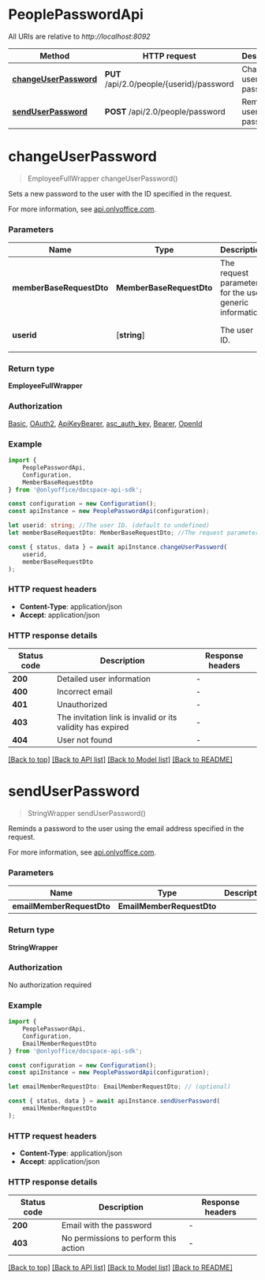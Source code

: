 # PeoplePasswordApi

All URIs are relative to *http://localhost:8092*

|Method | HTTP request | Description|
|------------- | ------------- | -------------|
|[**changeUserPassword**](#changeuserpassword) | **PUT** /api/2.0/people/{userid}/password | Change a user password|
|[**sendUserPassword**](#senduserpassword) | **POST** /api/2.0/people/password | Remind a user password|

# **changeUserPassword**
> EmployeeFullWrapper changeUserPassword()

Sets a new password to the user with the ID specified in the request.

For more information, see [api.onlyoffice.com](https://api.onlyoffice.com/docspace/api-backend/usage-api/change-user-password/).

### Parameters

|Name | Type | Description  | Notes|
|------------- | ------------- | ------------- | -------------|
| **memberBaseRequestDto** | **MemberBaseRequestDto**| The request parameters for the user generic information. | |
| **userid** | [**string**] | The user ID. | defaults to undefined|


### Return type

**EmployeeFullWrapper**

### Authorization

[Basic](../README.md#Basic), [OAuth2](../README.md#OAuth2), [ApiKeyBearer](../README.md#ApiKeyBearer), [asc_auth_key](../README.md#asc_auth_key), [Bearer](../README.md#Bearer), [OpenId](../README.md#OpenId)

### Example

```typescript
import {
    PeoplePasswordApi,
    Configuration,
    MemberBaseRequestDto
} from '@onlyoffice/docspace-api-sdk';

const configuration = new Configuration();
const apiInstance = new PeoplePasswordApi(configuration);

let userid: string; //The user ID. (default to undefined)
let memberBaseRequestDto: MemberBaseRequestDto; //The request parameters for the user generic information. (optional)

const { status, data } = await apiInstance.changeUserPassword(
    userid,
    memberBaseRequestDto
);
```

### HTTP request headers

 - **Content-Type**: application/json
 - **Accept**: application/json


### HTTP response details
| Status code | Description | Response headers |
|-------------|-------------|------------------|
|**200** | Detailed user information |  -  |
|**400** | Incorrect email |  -  |
|**401** | Unauthorized |  -  |
|**403** | The invitation link is invalid or its validity has expired |  -  |
|**404** | User not found |  -  |

[[Back to top]](#) [[Back to API list]](../README.md#documentation-for-api-endpoints) [[Back to Model list]](../README.md#documentation-for-models) [[Back to README]](../README.md)

# **sendUserPassword**
> StringWrapper sendUserPassword()

Reminds a password to the user using the email address specified in the request.

For more information, see [api.onlyoffice.com](https://api.onlyoffice.com/docspace/api-backend/usage-api/send-user-password/).

### Parameters

|Name | Type | Description  | Notes|
|------------- | ------------- | ------------- | -------------|
| **emailMemberRequestDto** | **EmailMemberRequestDto**|  | |


### Return type

**StringWrapper**

### Authorization

No authorization required

### Example

```typescript
import {
    PeoplePasswordApi,
    Configuration,
    EmailMemberRequestDto
} from '@onlyoffice/docspace-api-sdk';

const configuration = new Configuration();
const apiInstance = new PeoplePasswordApi(configuration);

let emailMemberRequestDto: EmailMemberRequestDto; // (optional)

const { status, data } = await apiInstance.sendUserPassword(
    emailMemberRequestDto
);
```

### HTTP request headers

 - **Content-Type**: application/json
 - **Accept**: application/json


### HTTP response details
| Status code | Description | Response headers |
|-------------|-------------|------------------|
|**200** | Email with the password |  -  |
|**403** | No permissions to perform this action |  -  |

[[Back to top]](#) [[Back to API list]](../README.md#documentation-for-api-endpoints) [[Back to Model list]](../README.md#documentation-for-models) [[Back to README]](../README.md)

